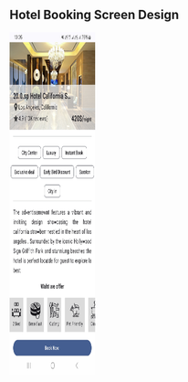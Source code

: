 Hotel Booking Screen Design
-----------

<img src="https://github.com/yeasinalicse/JetpackComposeLearning/blob/master/screenshort/HotelBookingScreenDesign.jpg?raw=true" alt="Hotel Booking Screen" width="150" height="600"/>
